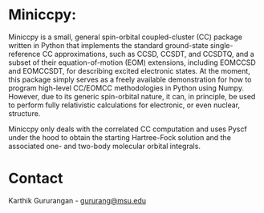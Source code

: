# Miniccpy:

Miniccpy is a small, general spin-orbital coupled-cluster (CC) package written in Python that implements
the standard ground-state single-reference CC approximations, such as CCSD, CCSDT, and CCSDTQ,
and a subset of their equation-of-motion (EOM) extensions, including EOMCCSD and EOMCCSDT, for describing
excited electronic states. At the moment, this package simply serves as a freely available demonstration
for how to program high-level CC/EOMCC methodologies in Python using Numpy. However, due to its generic
spin-orbital nature, it can, in principle, be used to perform fully relativistic calculations for 
electronic, or even nuclear, structure.

Miniccpy only deals with the correlated CC computation and uses Pyscf under the hood to obtain the starting 
Hartree-Fock solution and the associated one- and two-body molecular orbital integrals.

# Contact
Karthik Gururangan - gururang@msu.edu
